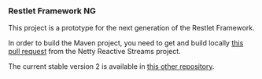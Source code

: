 ### Restlet Framework NG

This project is a prototype for the next generation of the Restlet Framework.

In order to build the Maven project, you need to get and build locally [this pull request](https://github.com/playframework/netty-reactive-streams/pull/17) from the Netty Reactive Streams project.

The current stable version 2 is available in [this other repository](https://github.com/restlet/restlet-framework-java).
